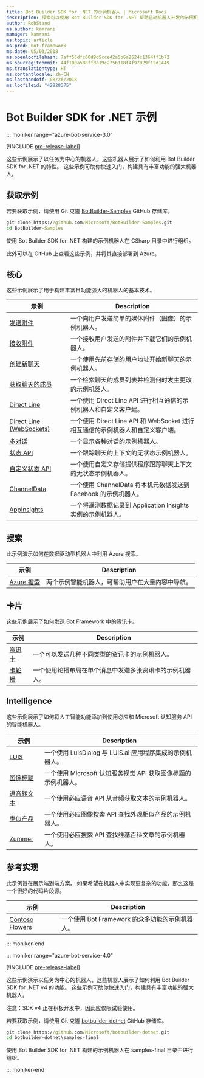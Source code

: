 ```yaml
---
title: Bot Builder SDK for .NET 的示例机器人 | Microsoft Docs
description: 探索可以使用 Bot Builder SDK for .NET 帮助启动机器人开发的示例机器人。
author: RobStand
ms.author: kamrani
manager: kamrani
ms.topic: article
ms.prod: bot-framework
ms.date: 05/03/2018
ms.openlocfilehash: 7aff56dfc60d9d5cce42a5b6a2624c1364ff1b72
ms.sourcegitcommit: 44f100a588ffda19c275b118f4f97029f12d1449
ms.translationtype: HT
ms.contentlocale: zh-CN
ms.lasthandoff: 08/26/2018
ms.locfileid: "42928375"
---
```

# <a name="bot-builder-sdk-for-net-samples"></a>Bot Builder SDK for .NET 示例

::: moniker range="azure-bot-service-3.0"

[!INCLUDE [pre-release-label](../includes/pre-release-label-v3.md)]

这些示例展示了以任务为中心的机器人，这些机器人展示了如何利用 Bot Builder SDK for .NET 的特性。 这些示例可助你快速入门，构建具有丰富功能的强大机器人。

## <a name="get-the-samples"></a>获取示例
若要获取示例，请使用 Git 克隆 [BotBuilder-Samples](https://github.com/Microsoft/BotBuilder-Samples) GitHub 存储库。

```cmd
git clone https://github.com/Microsoft/BotBuilder-Samples.git
cd BotBuilder-Samples
```

使用 Bot Builder SDK for .NET 构建的示例机器人在 CSharp 目录中进行组织。

此外可以在 GitHub 上查看这些示例，并将其直接部署到 Azure。

## <a name="core"></a>核心
这些示例展示了用于构建丰富且功能强大的机器人的基本技术。

示例 | Description
------------ | ------------- 
[发送附件](https://github.com/Microsoft/BotBuilder-Samples/tree/master/CSharp/core-SendAttachment) | 一个向用户发送简单的媒体附件（图像）的示例机器人。 
[接收附件](https://github.com/Microsoft/BotBuilder-Samples/tree/master/CSharp/core-ReceiveAttachment) | 一个接收用户发送的附件并下载它们的示例机器人。 
[创建新聊天](https://github.com/Microsoft/BotBuilder-Samples/tree/master/CSharp/core-CreateNewConversation)  | 一个使用先前存储的用户地址开始新聊天的示例机器人。
[获取聊天的成员](https://github.com/Microsoft/BotBuilder-Samples/tree/master/CSharp/core-GetConversationMembers) | 一个检索聊天的成员列表并检测何时发生更改的示例机器人。 
[Direct Line](https://github.com/Microsoft/BotBuilder-Samples/tree/master/CSharp/core-DirectLine) | 一个使用 Direct Line API 进行相互通信的示例机器人和自定义客户端。 
[Direct Line (WebSockets)](https://github.com/Microsoft/BotBuilder-Samples/tree/master/CSharp/core-DirectLineWebSockets) | 一个使用 Direct Line API 和 WebSocket 进行相互通信的示例机器人和自定义客户端。 
[多对话](https://github.com/Microsoft/BotBuilder-Samples/tree/master/CSharp/core-MultiDialogs) | 一个显示各种对话的示例机器人。
[状态 API](https://github.com/Microsoft/BotBuilder-Samples/tree/master/CSharp/core-State) | 一个跟踪聊天的上下文的无状态示例机器人。
[自定义状态 API](https://github.com/Microsoft/BotBuilder-Samples/tree/master/CSharp/core-CustomState) | 一个使用自定义存储提供程序跟踪聊天上下文的无状态示例机器人。
[ChannelData](https://github.com/Microsoft/BotBuilder-Samples/tree/master/CSharp/core-ChannelData) | 一个使用 ChannelData 将本机元数据发送到 Facebook 的示例机器人。
[AppInsights](https://github.com/Microsoft/BotBuilder-Samples/tree/master/CSharp/core-AppInsights) | 一个将遥测数据记录到 Application Insights 实例的示例机器人。

## <a name="search"></a>搜索
此示例演示如何在数据驱动型机器人中利用 Azure 搜索。

示例 | Description
------------ | -------------
[Azure 搜索](https://github.com/Microsoft/BotBuilder-Samples/tree/master/CSharp/demo-Search) | 两个示例智能机器人，可帮助用户在大量内容中导航。


## <a name="cards"></a>卡片
这些示例展示了如何发送 Bot Framework 中的资讯卡。

示例 | Description
------------ | -------------
[资讯卡](https://github.com/Microsoft/BotBuilder-Samples/tree/master/CSharp/cards-RichCards) | 一个可以发送几种不同类型的资讯卡的示例机器人。
[卡轮播](https://github.com/Microsoft/BotBuilder-Samples/tree/master/CSharp/cards-CarouselCards) | 一个使用轮播布局在单个消息中发送多张资讯卡的示例机器人。

## <a name="intelligence"></a>Intelligence
这些示例展示了如何将人工智能功能添加到使用必应和 Microsoft 认知服务 API 的智能机器人。

示例 | Description
------------ | -------------
[LUIS](https://github.com/Microsoft/BotBuilder-Samples/tree/master/CSharp/intelligence-LUIS) | 一个使用 LuisDialog 与 LUIS.ai 应用程序集成的示例机器人。
[图像标题](https://github.com/Microsoft/BotBuilder-Samples/tree/master/CSharp/intelligence-ImageCaption) | 一个使用 Microsoft 认知服务视觉 API 获取图像标题的示例机器人。
[语音转文本](https://github.com/Microsoft/BotBuilder-Samples/tree/master/CSharp/intelligence-SpeechToText)  | 一个使用必应语音 API 从音频获取文本的示例机器人。
[类似产品](https://github.com/Microsoft/BotBuilder-Samples/tree/master/CSharp/intelligence-SimilarProducts) | 一个使用必应图像搜索 API 查找外观相似产品的示例机器人。 
[Zummer](https://github.com/Microsoft/BotBuilder-Samples/tree/master/CSharp/intelligence-Zummer) | 一个使用必应搜索 API 查找维基百科文章的示例机器人。

## <a name="reference-implementation"></a>参考实现
此示例旨在展示端到端方案。 如果希望在机器人中实现更复杂的功能，那么这是一个很好的代码片段源。


示例 | Description
------------ | -------------
[Contoso Flowers](https://github.com/Microsoft/BotBuilder-Samples/tree/master/CSharp/demo-ContosoFlowers) | 一个使用 Bot Framework 的众多功能的示例机器人。

::: moniker-end

::: moniker range="azure-bot-service-4.0"

[!INCLUDE [pre-release-label](../includes/pre-release-label.md)]

这些示例演示以任务为中心的机器人，这些机器人展示了如何利用 Bot Builder SDK for .NET v4 的功能。 这些示例可助你快速入门，构建具有丰富功能的强大机器人。 

注意：SDK v4 正在积极开发中，因此应仅限试验使用。 

若要获取示例，请使用 Git 克隆 [botbuilder-dotnet](https://github.com/Microsoft/botbuilder-dotnet) GitHub 存储库。
```cmd
git clone https://github.com/Microsoft/botbuilder-dotnet.git
cd botbuilder-dotnet\samples-final
```
使用 Bot Builder SDK for .NET 构建的示例机器人在 samples-final 目录中进行组织。


::: moniker-end

